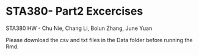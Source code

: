# STA380- Part2 Excercises
STA380 HW - Chu Nie, Chang Li, Bolun Zhang, June Yuan

Please download the csv and txt files in the Data folder before running the Rmd.

